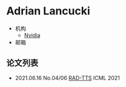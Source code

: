 # Adrian Lancucki

- 机构
  - [Nvidia](../Institutions/Nvidia.md)
- 邮箱

## 论文列表

- 2021.06.16 No.04/06 [RAD-TTS](../Models/TTS2_Acoustic/2021.06.16_RAD-TTS.md) ICML 2021